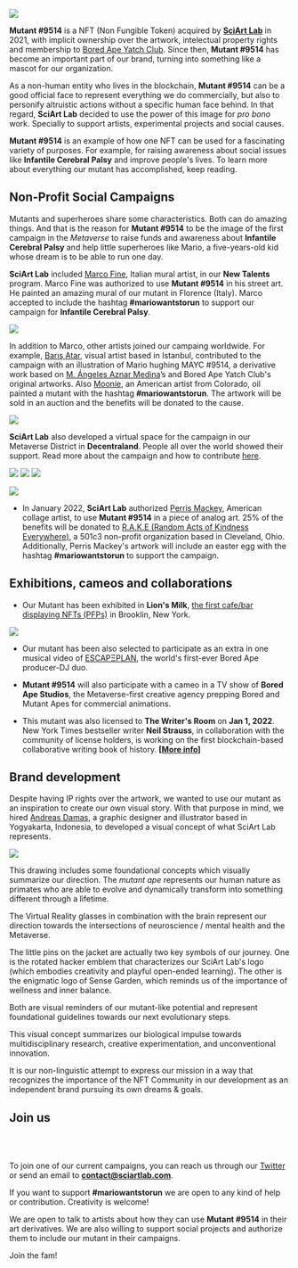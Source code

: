 
![](../images/mutant9514.png)

**Mutant #9514** is a NFT (Non Fungible Token) acquired by [**SciArt Lab**](https://www.sciartlab.com/) in 2021, with implicit ownership over the artwork, intelectual property rights and membership to [Bored Ape Yatch Club](https://boredapeyachtclub.com/). Since then, **Mutant #9514** has become an important part of our brand, turning into something like a mascot for our organization. 

As a non-human entity who lives in the blockchain, **Mutant #9514** can be a good official face to represent everything we do commercially, but also to personify altruistic actions without a specific human face behind. In that regard, **SciArt Lab** decided to use the power of this image for *pro bono* work. Specially to support artists, experimental projects and social causes. 

**Mutant #9514** is an example of how one NFT can be used for a fascinating variety of purposes. For example, for raising awareness about social issues like **Infantile Cerebral Palsy** and improve people's lives. To learn more about everything our mutant has accomplished, keep reading.



## Non-Profit Social Campaigns

Mutants and superheroes share some characteristics. Both can do amazing things. And that is the reason for **Mutant #9514** to be the image of the first campaign in the *Metaverse* to raise funds and awareness about **Infantile Cerebral Palsy** and help little superheroes like Mario, a five-years-old kid whose dream is to be able to run one day. 

**SciArt Lab** included [Marco Fine](https://www.instagram.com/p_ThaNerd/), Italian mural artist, in our **New Talents** program. Marco Fine was authorized to use **Mutant #9514** in his street art. He painted an amazing mural of our mutant in Florence (Italy). Marco accepted to include the hashtag **#mariowantstorun** to support our campaign for **Infantile Cerebral Palsy**.

![](../images/mario/marco.png)

In addition to Marco, other artists joined our campaing worldwide. For example, [Barış Atar](@barisatar), visual artist based in Istanbul, contributed to the campaign with an illustration of Mario hughing MAYC #9514, a derivative work based on [M. Ángeles Aznar Medina](https://mundoilustradoshop.com/)’s and Bored Ape Yatch Club's original artworks. Also [Moonie](https://twitter.com/Moonie69420), an American artist from Colorado, oil painted a mutant with the hashtag  **#mariowantstorun**. The artwork will be sold in an auction and the benefits will be donated to the cause.

![](../images/mario/hug.png)


**SciArt Lab** also developed a virtual space for the campaign in our Metaverse District in **Decentraland**. People all over the world showed their support. Read more about the campaign and how to contribute [here](mario.md).

![](../images/mario/decentraland4.png) ![](../images/mario/mario2.png) ![](../images/mario/decentraland_.png) 


![](../images/mario/twitter.png)


* In January 2022, **SciArt Lab** authorized [Perris Mackey](https://www.instagram.com/p_ThaNerd/), American collage artist, to use **Mutant #9514** in a piece of analog art. 25% of the benefits will be donated to [R.A.K.E (Random Acts of Kindness Everywhere)](http://www.rakenow.org/), a 501c3 non-profit organization based in Cleveland, Ohio. Additionally, Perris Mackey's artwork will include an easter egg with the hashtag **#mariowantstorun** to support the campaign.

## Exhibitions, cameos and collaborations

* Our Mutant has been exhibited in **Lion's Milk**, [the first cafe/bar displaying NFTs (PFPs)](https://twitter.com/137pm/status/1489341125852860417) in Brooklin, New York. 


![](../images/mario/coffee.png) 


* Our mutant has been also selected to participate as an extra in one musical video of [ESCAPΞPLAN](https://twitter.com/escapeplanbayc), the world's first-ever Bored Ape producer-DJ duo.

* **Mutant #9514** will also participate with a cameo in a TV show of **Bored Ape Studios**, the Metaverse-first creative agency prepping Bored and Mutant Apes for commercial animations.

* This mutant was also licensed to **The Writer's Room** on **Jan 1, 2022**. New York Times bestseller writer **Neil Strauss**, in collaboration with the community of license holders, is working on the first blockchain-based collaborative writing book of history. **[[More info](https://www.jenkinsthevalet.com/press)]**

## Brand development

Despite having IP rights over the artwork, we wanted to use our mutant as an inspiration to create our own visual story. With that purpose in mind, we hired [Andreas Damas](https://www.behance.net/andreasdamas), a graphic designer and illustrator based in Yogyakarta, Indonesia, to developed a visual concept of what SciArt Lab represents.

![](../images/Evolution.jpeg)

This drawing includes some foundational concepts which visually summarize our direction. The *mutant ape* represents our human nature as primates who are able to evolve and dynamically transform into something different through a lifetime. 

The Virtual Reality glasses in combination with the brain represent our direction towards the intersections of neuroscience / mental health and the Metaverse. 

The little pins on the jacket are actually two key symbols of our journey. One is the rotated hacker emblem that characterizes our SciArt Lab's logo (which embodies creativity and playful open-ended learning). The other is the enigmatic logo of Sense Garden, which reminds us of the importance of wellness and inner balance. 

Both are visual reminders of our mutant-like potential and represent foundational guidelines towards our next evolutionary steps. 

This visual concept summarizes our biological impulse towards multidisciplinary research,  creative experimentation, and unconventional innovation.

It is our non-linguistic attempt to express our mission in a way that recognizes the importance of the NFT Community in our development as an independent brand pursuing its own dreams & goals.


## Join us

<br><br>

To join one of our current campaigns, you can reach us through our [Twitter](https://www.twitter.com/sciartlab) or send an email to **contact@sciartlab.com**.

If you want to support **#mariowantstorun** we are open to any kind of help or contribution. Creativity is welcome! 

We are open to talk to artists about how they can use **Mutant #9514** in their art derivatives. We are also willing to support social projects and authorize them to include our mutant in their campaigns.

Join the fam!